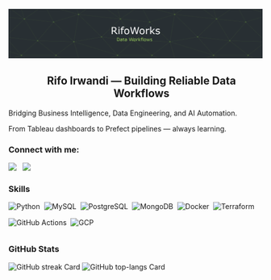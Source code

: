 ![Rifo Irwandi — Building Reliable Data Workflows](https://raw.githubusercontent.com/rifoworks/rifoworks/refs/heads/main/assets/github-header-image.png)

<div id="toc">
  <ul align="center" style="list-style: none">
    <summary>
      <h2>
        Rifo Irwandi — Building Reliable Data Workflows
      </h2>
    </summary>
  </ul>
</div>

Bridging Business Intelligence, Data Engineering, and AI Automation.

From Tableau dashboards to Prefect pipelines — always learning.

**<h3 align="left">Connect with me:</h3>** 
<p align="left"><a href="rifoworks@gmail.com" target="_blank"><img src="https://img.shields.io/badge/Gmail-D14836?style=for-the-badge&logo=gmail&logoColor=white" height="36" style="margin-right: 8px"></a> <a href="https://www.linkedin.com/in/kalisrifo" target="_blank"><img src="https://img.shields.io/badge/LinkedIn-0077B5?style=for-the-badge&logo=linkedin&logoColor=white" height="36" style="margin-right: 8px"></a></p>

 **<h3 align="left">Skills</h3>**

<div style="display: flex; flex-wrap: wrap; gap: 4px; justify-content: left;"><img src="https://skillicons.dev/icons?i=python" height="28" alt="Python" style="margin-right: 4px"> <img src="https://skillicons.dev/icons?i=mysql" height="28" alt="MySQL" style="margin-right: 4px"> <img src="https://skillicons.dev/icons?i=postgresql" height="28" alt="PostgreSQL" style="margin-right: 4px"> <img src="https://skillicons.dev/icons?i=mongodb" height="28" alt="MongoDB" style="margin-right: 4px"> <img src="https://skillicons.dev/icons?i=docker" height="28" alt="Docker" style="margin-right: 4px"> <img src="https://skillicons.dev/icons?i=terraform" height="28" alt="Terraform" style="margin-right: 4px"> <img src="https://skillicons.dev/icons?i=githubactions" height="28" alt="GitHub Actions" style="margin-right: 4px"> <img src="https://skillicons.dev/icons?i=gcp" height="28" alt="GCP" style="margin-right: 4px"></div>

 **<h3 align="left">GitHub Stats</h3>**

<p align="left">
  <img width="48%" src="https://streak-stats.demolab.com/?user=rifoworks&theme=aura_dark&hide_border=true&date_format=M+j%5B%2C+Y%5D&mode=weekly&hide_total_contributions=false&hide_current_streak=false&hide_longest_streak=false&card_height=200&border_radius=20&stroke=86BE43&ring=86BE43&fire=86BE43&sideNums=86BE43&currStreakLabel=86BE43&currStreakNum=86BE43&sideLabels=86BE43&background=272f33" alt="GitHub streak Card" />
  <img width="48%" src="https://github-readme-stats.vercel.app/api/top-langs?username=rifoworks&theme=react&hide_title=false&layout=compact&langs_count=6&hide_progress=false&card_width=400&title_color=86BE43&hide_border=true&border_radius=20&bg_color=272f33" alt="GitHub top-langs Card" />
</p>
